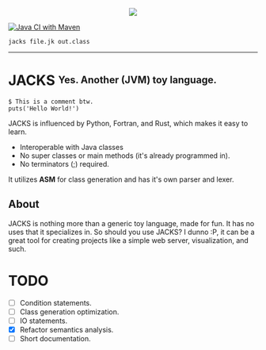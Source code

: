 <p align="center">
  <img src="https://u.cubeupload.com/ihavecandy/rszjackstext.png">
</p>

[![Java CI with Maven](https://github.com/porplax/JACKS-Lang/actions/workflows/maven.yml/badge.svg)](https://github.com/porplax/JACKS-Lang/actions/workflows/maven.yml)

```
jacks file.jk out.class
```
---

# JACKS <sup><sub>**Yes. Another (JVM) toy language.**</sub></sup>
```
$ This is a comment btw.
puts('Hello World!')
```
JACKS is influenced by Python, Fortran, and Rust, which makes it easy to learn. 

- Interoperable with Java classes
- No super classes or main methods (it's already programmed in).
- No terminators (;) required.

It utilizes **ASM** for class generation and has it's own parser and lexer. 


## About
JACKS is nothing more than a generic toy language, made for fun. It has no uses that it specializes in.
So should you use JACKS? I dunno :P, it can be a great tool for creating projects like a simple web server, visualization, and such.


# TODO
- [ ] Condition statements.
- [ ] Class generation optimization.
- [ ] IO statements.
- [X] Refactor semantics analysis.
- [ ] Short documentation.

